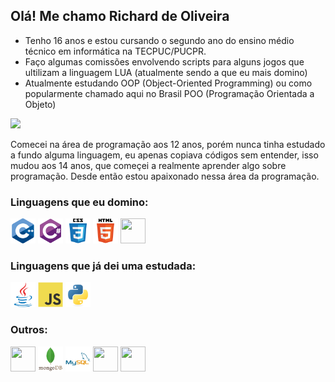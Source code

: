 ## Olá! Me chamo Richard de Oliveira 

- Tenho 16 anos e estou cursando o segundo ano do ensino médio técnico em informática na TECPUC/PUCPR.
- Faço algumas comissões envolvendo scripts para alguns jogos que ultilizam a linguagem LUA (atualmente sendo a que eu mais domino)
- Atualmente estudando OOP (Object-Oriented Programming) ou como popularmente chamado aqui no Brasil POO (Programação Orientada a Objeto)

<img src="https://media.discordapp.net/attachments/839153409730281475/991574133970325645/E09C45F1-D8BB-4B1A-817E-F68EDC54B99E.gif">

Comecei na área de programação aos 12 anos, porém nunca tinha estudado a fundo alguma linguagem,
eu apenas copiava códigos sem entender, isso mudou aos 14 anos, que começei a realmente aprender algo sobre programação.
Desde então estou apaixonado nessa área da programação.

<h3 align="left">
  Linguagens que eu domino:
</h3>

<p align="left">
  <img src="https://raw.githubusercontent.com/devicons/devicon/master/icons/cplusplus/cplusplus-original.svg" width="40" height="40"/> 
  <img src="https://raw.githubusercontent.com/devicons/devicon/master/icons/csharp/csharp-original.svg" width="40" height="40"/> 
  <img src="https://raw.githubusercontent.com/devicons/devicon/master/icons/css3/css3-original-wordmark.svg" width="40" height="40"/> 
  <img src="https://raw.githubusercontent.com/devicons/devicon/master/icons/html5/html5-original-wordmark.svg" width="40" height="40"/> 
  <img src="https://cdn.jsdelivr.net/gh/devicons/devicon/icons/lua/lua-plain-wordmark.svg" width="40" height="40"/>
</p>

<h3 align="left">
  Linguagens que já dei uma estudada:
</h3>

<p align="left">
  <img src="https://raw.githubusercontent.com/devicons/devicon/master/icons/java/java-original.svg" width="40" height="40"/> 
  <img src="https://raw.githubusercontent.com/devicons/devicon/master/icons/javascript/javascript-original.svg" width="40" height="40"/> 
  <img src="https://raw.githubusercontent.com/devicons/devicon/master/icons/python/python-original.svg" width="40" height="40"/> 
</p>

<h3 align="left">Outros:</h3>
<p align="left">
  <img src="https://cdn.worldvectorlogo.com/logos/arduino-1.svg" width="40" height="40"/>
  <img src="https://raw.githubusercontent.com/devicons/devicon/master/icons/mongodb/mongodb-original-wordmark.svg" width="40" height="40"/>
  <img src="https://raw.githubusercontent.com/devicons/devicon/master/icons/mysql/mysql-original-wordmark.svg" width="40" height="40"/>
  <img src="https://www.vectorlogo.zone/logos/unity3d/unity3d-icon.svg" width="40" height="40"/>
  <img src="https://raw.githubusercontent.com/kenangundogan/fontisto/036b7eca71aab1bef8e6a0518f7329f13ed62f6b/icons/svg/brand/unreal-engine.svg" width="40" height="40"/>
</p>
